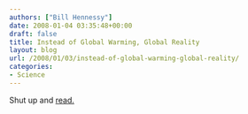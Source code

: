 ```yaml
---
authors: ["Bill Hennessy"]
date: 2008-01-04 03:35:48+00:00
draft: false
title: Instead of Global Warming, Global Reality
layout: blog
url: /2008/01/03/instead-of-global-warming-global-reality/
categories:
- Science
---
```


Shut up and [read.](https://en.rian.ru/analysis/20080103/94768732.html)
